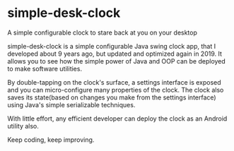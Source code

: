 # simple-desk-clock
A simple configurable clock to stare back at you on your desktop

simple-desk-clock is a simple configurable Java swing clock app, that I developed about 9 years ago, but updated and optimized again in 2019.
It allows you to see how the simple power of Java and OOP can be deployed to make software utilities.

By double-tapping on the clock's surface, a settings interface is exposed and you can micro-configure many properties of the clock.
The clock also saves its state(based on changes you make from the settings interface) using Java's simple serializable techniques.

With little effort, any efficient developer can deploy the clock as an Android utility also.

Keep coding, keep improving.
